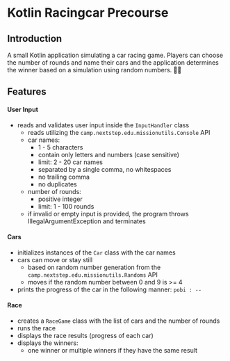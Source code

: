 # Kotlin Racingcar Precourse

## Introduction
A small Kotlin application simulating a car racing game.
Players can choose the number of rounds and name their cars
and the application determines the winner based on a simulation
using random numbers. 🚗🏁

## Features
#### User Input
* reads and validates user input inside the `InputHandler` class 
  + reads utilizing the `camp.nextstep.edu.missionutils.Console` API
  + car names:
    + 1 - 5 characters
    + contain only letters and numbers (case sensitive)
    + limit: 2 - 20 car names
    + separated by a single comma, no whitespaces
    + no trailing comma
    + no duplicates
  + number of rounds:
    + positive integer
    + limit: 1 - 100 rounds
  + if invalid or empty input is provided, the program throws IllegalArgumentException and terminates
#### Cars
* initializes instances of the `Car` class with the car names
* cars can move or stay still
  * based on random number generation from the `camp.nextstep.edu.missionutils.Randoms` API
  * moves if the random number between 0 and 9 is >= 4 
* prints the progress of the car in the following manner: `pobi : --`
#### Race
+ creates a `RaceGame` class with the list of cars and the number of rounds
+ runs the race 
+ displays the race results (progress of each car)
+ displays the winners:
  + one winner or multiple winners if they have the same result